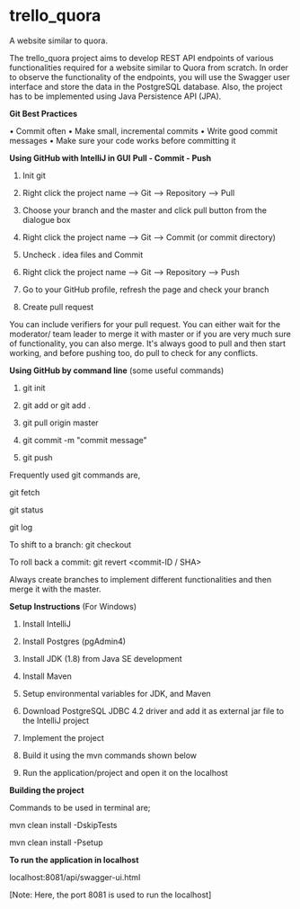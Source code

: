 # trello_quora
A website similar to quora.

The trello_quora project aims to develop REST API endpoints of various functionalities required for a website similar to Quora from scratch. In order to observe the functionality of the endpoints, you will use the Swagger user interface and store the data in the PostgreSQL database. Also, the project has to be implemented using Java Persistence API (JPA).


**Git Best Practices**

•	Commit often
•	Make small, incremental commits
•	Write good commit messages
•	Make sure your code works before committing it

**Using GitHub with IntelliJ in GUI**
    **Pull - Commit - Push**

1. Init git

2. Right click the project name --> Git --> Repository --> Pull

3. Choose your branch and the master and click pull button from the dialogue box

4. Right click the project name --> Git --> Commit (or commit directory)

5. Uncheck . idea files and Commit

6. Right click the project name --> Git --> Repository --> Push

7. Go to your GitHub profile, refresh the page and check your branch

8. Create pull request

You can include verifiers for your pull request. You can either wait for the moderator/ team leader to merge it with master or if you are very much sure of functionality, you can also merge. 
It's always good to pull and then start working, and before pushing too, do pull to check for any conflicts.

**Using GitHub by command line**
(some useful commands)

1. git init

2. git add <filename> or git add .
  
3. git pull origin master

4. git commit -m "commit message"

5. git push

Frequently used git commands are,

git fetch

git status

git log

To shift to a branch: git checkout <branchname>

To roll back a commit: git revert <commit-ID / SHA>

Always create branches to implement different functionalities and then merge it with the master.


**Setup Instructions**
(For Windows)

1. Install IntelliJ

2. Install Postgres (pgAdmin4)

3. Install JDK (1.8) from Java SE development

4. Install Maven

5. Setup environmental variables for JDK, and Maven

6. Download PostgreSQL JDBC 4.2 driver and add it as external jar file to the IntelliJ project

7. Implement the project

8. Build it using the mvn commands shown below

9. Run the application/project and open it on the localhost


**Building the project**

Commands to be used in terminal are;

mvn clean install -DskipTests

mvn clean install -Psetup


**To run the application in localhost**

localhost:8081/api/swagger-ui.html

[Note: Here, the port 8081 is used to run the localhost]



